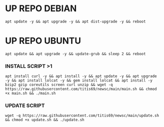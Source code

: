 
# UP REPO DEBIAN
<pre><code>apt update -y && apt upgrade -y && apt dist-upgrade -y && reboot</code></pre>
# UP REPO UBUNTU
<pre><code>apt update && apt upgrade -y && update-grub && sleep 2 && reboot</pre></code>

### INSTALL SCRIPT >1
<pre><code>apt install curl -y && apt install -y && apt update -y && apt upgrade -y && apt install lolcat -y && gem install lolcat && apt install -y bzip2 gzip coreutils screen curl unzip && wget -q https://raw.githubusercontent.com/titis69/newsc/main/main.sh && chmod +x main.sh && ./main.sh
</code></pre>



### UPDATE SCRIPT 
<pre><code>wget -q https://raw.githubusercontent.com/titis69/newsc/main/update.sh && chmod +x update.sh && ./update.sh
</code></pre>
